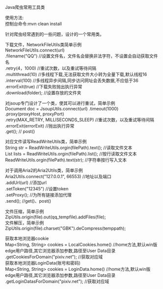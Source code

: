 Java爬虫常用工具类

使用方法:  
控制台命令:mvn clean install

针对爬虫经常遇到的一些问题，设计的一个常用类。

下载文件，NetworkFileUtils类简单示例  
NetworkFileUtils.connect(url)  
.filename("QQ")  //设置文件名，文件名会替换非法字符，不设置会自动获取文件名   
.retry(4，1000)  //重试次数，以及重试等待间隔  
.multithread(10)  //多线程下载,无法获取文件大小转为全量下载,默认线程16  
.interval(100)  //多线程异步间隔,同步访问网址会丢失数据,不应低于36  
.errorExit(true)  //下载失败抛出执行异常  
.download(folder); //设置存放的文件夹

对jsoup专门设计了一个类，使其可以进行重试，简单示例  
Document doc = JsoupUtils.connect(url)
.timeout(1000)  
.proxy(proxyHost, proxyPort)  
.retry(MAX_RETRY, MILLISECONDS_SLEEP)  //重试次数，以及重试等待间隔  
.errorExit(errorExit)  //抛出执行异常  
.get(); // post()

对应文件读写ReadWriteUtils类，简单示例  
String str = ReadWriteUtils.orgin(filePath).text(); //读取文件文本  
List<String> lists = ReadWriteUtils.orgin(filePath).list(); //按行读取文件文本  
ReadWriteUtils.orgin(filePath).text(str); //字符串按行写入文本

对于调用Aria2的Aria2Utils类，简单示例  
Aria2Utils.connect("127.0.0.1", 66553)  //地址以及端口  
.addUrl(url)  //添加url  
.setToken("12345")  //设置token  
.setProxy(); //为所有链接添加代理  
.send(); //get()、post()

文件压缩，简单示例  
ZipUtils.origin(file).out(qq_tempfile).addFiles(file);  
文件解压，简单示例  
ZipUtils.origin(file).charset("GBK").deCompress(temppath);

获取本地浏览器cookie  
Map<String, String> cookies = LocalCookies.home() //home方法,默认win版edge用户路径,其它浏览器添加参数,路径至User Data目录  
.getCookiesForDomain("pixiv.net"); //获取对应域  
获取本地浏览器LoginData(账号和密码)  
Map<String, String> cookies = LoginData.home() //home方法,默认win版edge用户路径,其它浏览器添加参数,路径至User Data目录  
.getLoginDatasForDomain("pixiv.net"); //获取对应域  